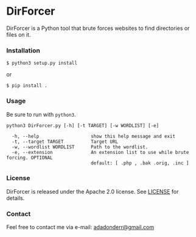 # DirForcer 
DirForcer is a Python tool that brute forces websites to find directories or files on it.

### Installation
````
$ python3 setup.py install
````
or
````
$ pip install .
````

### Usage
Be sure to run with ``python3``.
```
python3 DirForcer.py [-h] [-t TARGET] [-w WORDLIST] [-e]

  -h, --help                   show this help message and exit
  -t, --target TARGET          Target URL
  -w, --wordlist WORDLIST      Path to the wordlist.
  -e, --extension              An extension list to use while brute forcing. OPTIONAL
                               default: [ .php , .bak .orig, .inc ]
```

### License
DirForcer is released under the Apache 2.0 license. See [LICENSE](https://github.com/adadonder/DirForcer/blob/master/LICENSE) for details.

### Contact
Feel free to contact me via e-mail: adadonderr@gmail.com
